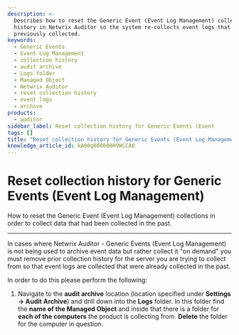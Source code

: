 ```yaml
---
description: >-
  Describes how to reset the Generic Event (Event Log Management) collection
  history in Netwrix Auditor so the system re-collects event logs that were
  previously collected.
keywords:
  - Generic Events
  - Event Log Management
  - collection history
  - audit archive
  - Logs folder
  - Managed Object
  - Netwrix Auditor
  - reset collection history
  - event logs
  - archive
products:
  - auditor
sidebar_label: Reset collection history for Generic Events (Event
tags: []
title: "Reset collection history for Generic Events (Event Log Management)"
knowledge_article_id: kA00g000000H9WCCA0
---
```


# Reset collection history for Generic Events (Event Log Management)

How to reset the Generic Event (Event Log Management) collections in order to collect data that had been collected in the past.

---

In cases where Netwrix Auditor - Generic Events (Event Log Management) is not being used to archive event data but rather collect it "on demand" you must remove prior collection history for the server you are trying to collect from so that event logs are collected that were already collected in the past.

In order to do this please perform the following:

1) Navigate to the **audit archive** location (location specified under **Settings -> Audit Archive**) and drill down into the **Logs** folder. In this folder find the **name of the Managed Object** and inside that there is a folder for **each of the computers** the product is collecting from. **Delete** the folder for the computer in question.
